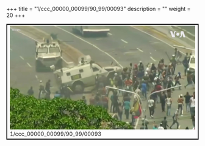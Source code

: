 +++
title = "1/ccc_00000_00099/90_99/00093"
description = ""
weight = 20
+++

<table style="border:2px solid black;max-width:800px;max-height:800px;" 
><tr><td>
<img class="center-fit-jpg"
src="/jpg_/aaa_20190430_NxaOmWaI8sI_00092.jpg">
1/ccc_00000_00099/90_99/00093
</img></td></tr></table>
